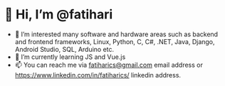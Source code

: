 # 👋 Hi, I’m @fatihari
- 👀 I’m interested many software and hardware areas such as backend and frontend frameworks, Linux, Python, C, C#, .NET, Java, Django, Android Studio, SQL, Arduino etc.
- 🌱 I’m currently learning JS and Vue.js
- 📫 You can reach me via fatiharics@gmail.com email address or https://www.linkedin.com/in/fatiharics/ linkedin address. 

<!---
fatihari/fatihari is a ✨ special ✨ repository because its `README.md` (this file) appears on your GitHub profile.
You can click the Preview link to take a look at your changes.
--->
